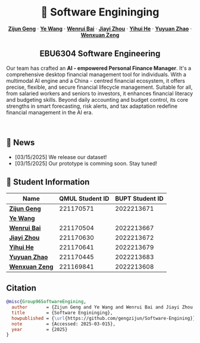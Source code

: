 <!-- PROJECT LOGO -->
<p align="center">
  <h1 align="center">🌋 Software Engininging</h1>
  <p align="center">
    <a href="http://39.108.48.32/mipl/news/news.php?id=EGgengzijun"><strong>Zijun Geng</strong></a>
    ·
    <a href="https://github.com/monet-uta"><strong>Ye Wang</strong></a>
    ·
    <a href="https://github.com/Wenrui2"><strong>Wenrui Bai</strong></a>
    ·
    <a href="https://github.com/zhoujiayi2022213672"><strong>Jiayi Zhou</strong></a>
    ·
    <a href="https://github.com/HeYihui-Amos"><strong>Yihui He</strong></a>
    ·
    <a href="https://github.com/Gh0Zy"><strong>Yuyuan Zhao</strong></a>
    ·
    <a href="https://github.com/yymm1234"><strong>Wenxuan Zeng</strong></a>
  </p>
  <h2 align="center">EBU6304 Software Engineering</h2>
<div align="center"></div>
<p align="center">
  <p>
  Our team has crafted an <strong>AI - empowered Personal Finance Manager</strong>. It's a comprehensive desktop financial management tool for individuals. With a multimodal AI engine and a China - centred financial ecosystem, it offers precise, flexible, and secure financial lifecycle management. Suitable for all, from salaried workers and seniors to investors, it enhances financial literacy and budgeting skills. Beyond daily accounting and budget control, its core strengths in smart forecasting, risk alerts, and tax adaptation redefine financial management in the AI era. 
  </p>
<br>

## 📣 News
- [03/15/2025] We release our dataset!
- [03/15/2025] Our prototype is comming soon. Stay tuned! 



## 🤝 Student Information


| Name          | QMUL Student ID | BUPT Student ID |
|---------------|----------|---------|
| <a href="http://39.108.48.32/mipl/news/news.php?id=EGgengzijun"><strong>Zijun Geng</strong></a>| 221170571 | 2022213671 |
| <a href="https://github.com/monet-uta"><strong>Ye Wang</strong></a>|   |     |
| <a href="https://github.com/Wenrui2"><strong>Wenrui Bai</strong></a>| 221170504 | 2022213667 |
| <a href="https://github.com/zhoujiayi2022213672"><strong>Jiayi Zhou</strong></a>| 221170630 | 2022213672 |
| <a href="https://github.com/HeYihui-Amos"><strong>Yihui He</strong></a>| 221170641 | 2022213679 |
| <a href="https://github.com/Gh0Zy"><strong>Yuyuan Zhao</strong></a>| 221170445 | 2022213683 |
| <a href="https://github.com/yymm1234"><strong>Wenxuan Zeng</strong></a>| 221169841 | 2022213608 |

## Citation
```bib
@misc{Group96SoftwareEngining,
  author       = {Zijun Geng and Ye Wang and Wenrui Bai and Jiayi Zhou and Yihui He and Yuyuan Zhao and Wenxuan Zeng},
  title        = {Software Engininging},
  howpublished = {\url{https://github.com/gengzijun/Software-Engining}},
  note         = {Accessed: 2025-03-015},
  year         = {2025}
}
```
